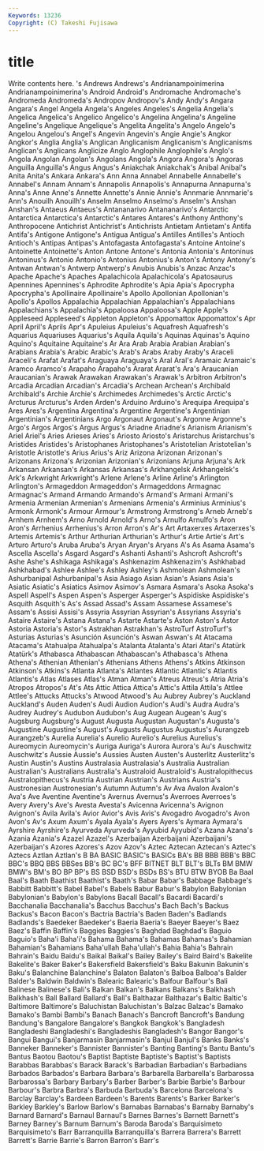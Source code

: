 ```yaml
---
Keywords: 13236 
Copyright: (C) Takeshi Fujisawa
---
```


# title

Write contents here.
's Andrews Andrews's Andrianampoinimerina Andrianampoinimerina's
Android Android's Andromache Andromache's Andromeda Andromeda's Andropov Andropov's Andy Andy's
Angara Angara's Angel Angela Angela's Angeles Angeles's Angelia Angelia's Angelica
Angelica's Angelico Angelico's Angelina Angelina's Angeline Angeline's Angelique Angelique's Angelita
Angelita's Angelo Angelo's Angelou Angelou's Angel's Angevin Angevin's Angie Angie's
Angkor Angkor's Anglia Anglia's Anglican Anglicanism Anglicanism's Anglicanisms Anglican's Anglicans
Anglicize Anglo Anglophile Anglophile's Anglo's Angola Angolan Angolan's Angolans Angola's
Angora Angora's Angoras Anguilla Anguilla's Angus Angus's Aniakchak Aniakchak's Anibal
Anibal's Anita Anita's Ankara Ankara's Ann Anna Annabel Annabelle Annabelle's
Annabel's Annam Annam's Annapolis Annapolis's Annapurna Annapurna's Anna's Anne Anne's
Annette Annette's Annie Annie's Annmarie Annmarie's Ann's Anouilh Anouilh's Anselm
Anselmo Anselmo's Anselm's Anshan Anshan's Antaeus Antaeus's Antananarivo Antananarivo's Antarctic
Antarctica Antarctica's Antarctic's Antares Antares's Anthony Anthony's Anthropocene Antichrist Antichrist's
Antichrists Antietam Antietam's Antifa Antifa's Antigone Antigone's Antigua Antigua's Antilles
Antilles's Antioch Antioch's Antipas Antipas's Antofagasta Antofagasta's Antoine Antoine's Antoinette
Antoinette's Anton Antone Antone's Antonia Antonia's Antoninus Antoninus's Antonio Antonio's
Antonius Antonius's Anton's Antony Antony's Antwan Antwan's Antwerp Antwerp's Anubis
Anubis's Anzac Anzac's Apache Apache's Apaches Apalachicola Apalachicola's Apatosaurus Apennines
Apennines's Aphrodite Aphrodite's Apia Apia's Apocrypha Apocrypha's Apollinaire Apollinaire's Apollo
Apollonian Apollonian's Apollo's Apollos Appalachia Appalachian Appalachian's Appalachians Appalachians's Appalachia's
Appaloosa Appaloosa's Apple Apple's Appleseed Appleseed's Appleton Appleton's Appomattox Appomattox's
Apr April April's Aprils Apr's Apuleius Apuleius's Aquafresh Aquafresh's Aquarius
Aquariuses Aquarius's Aquila Aquila's Aquinas Aquinas's Aquino Aquino's Aquitaine Aquitaine's
Ar Ara Arab Arabia Arabian Arabian's Arabians Arabia's Arabic Arabic's
Arab's Arabs Araby Araby's Araceli Araceli's Arafat Arafat's Araguaya Araguaya's
Aral Aral's Aramaic Aramaic's Aramco Aramco's Arapaho Arapaho's Ararat Ararat's
Ara's Araucanian Araucanian's Arawak Arawakan Arawakan's Arawak's Arbitron Arbitron's Arcadia
Arcadian Arcadian's Arcadia's Archean Archean's Archibald Archibald's Archie Archie's Archimedes
Archimedes's Arctic Arctic's Arcturus Arcturus's Arden Arden's Arduino Arduino's Arequipa
Arequipa's Ares Ares's Argentina Argentina's Argentine Argentine's Argentinian Argentinian's Argentinians
Argo Argonaut Argonaut's Argonne Argonne's Argo's Argos Argos's Argus Argus's
Ariadne Ariadne's Arianism Arianism's Ariel Ariel's Aries Arieses Aries's Ariosto
Ariosto's Aristarchus Aristarchus's Aristides Aristides's Aristophanes Aristophanes's Aristotelian Aristotelian's Aristotle
Aristotle's Arius Arius's Ariz Arizona Arizonan Arizonan's Arizonans Arizona's Arizonian
Arizonian's Arizonians Arjuna Arjuna's Ark Arkansan Arkansan's Arkansas Arkansas's Arkhangelsk
Arkhangelsk's Ark's Arkwright Arkwright's Arlene Arlene's Arline Arline's Arlington Arlington's
Armageddon Armageddon's Armageddons Armagnac Armagnac's Armand Armando Armando's Armand's Armani
Armani's Armenia Armenian Armenian's Armenians Armenia's Arminius Arminius's Armonk Armonk's
Armour Armour's Armstrong Armstrong's Arneb Arneb's Arnhem Arnhem's Arno Arnold
Arnold's Arno's Arnulfo Arnulfo's Aron Aron's Arrhenius Arrhenius's Arron Arron's
Ar's Art Artaxerxes Artaxerxes's Artemis Artemis's Arthur Arthurian Arthurian's Arthur's
Artie Artie's Art's Arturo Arturo's Aruba Aruba's Aryan Aryan's Aryans
A's As Asama Asama's Ascella Ascella's Asgard Asgard's Ashanti Ashanti's
Ashcroft Ashcroft's Ashe Ashe's Ashikaga Ashikaga's Ashkenazim Ashkenazim's Ashkhabad Ashkhabad's
Ashlee Ashlee's Ashley Ashley's Ashmolean Ashmolean's Ashurbanipal Ashurbanipal's Asia Asiago
Asian Asian's Asians Asia's Asiatic Asiatic's Asiatics Asimov Asimov's Asmara
Asmara's Asoka Asoka's Aspell Aspell's Aspen Aspen's Asperger Asperger's Aspidiske
Aspidiske's Asquith Asquith's As's Assad Assad's Assam Assamese Assamese's Assam's
Assisi Assisi's Assyria Assyrian Assyrian's Assyrians Assyria's Astaire Astaire's Astana
Astana's Astarte Astarte's Aston Aston's Astor Astoria Astoria's Astor's Astrakhan
Astrakhan's AstroTurf AstroTurf's Asturias Asturias's Asunción Asunción's Aswan Aswan's At
Atacama Atacama's Atahualpa Atahualpa's Atalanta Atalanta's Atari Atari's Atatürk Atatürk's
Athabasca Athabascan Athabascan's Athabasca's Athena Athena's Athenian Athenian's Athenians Athens
Athens's Atkins Atkinson Atkinson's Atkins's Atlanta Atlanta's Atlantes Atlantic Atlantic's
Atlantis Atlantis's Atlas Atlases Atlas's Atman Atman's Atreus Atreus's Atria
Atria's Atropos Atropos's At's Ats Attic Attica Attica's Attic's Attila
Attila's Attlee Attlee's Attucks Attucks's Atwood Atwood's Au Aubrey Aubrey's
Auckland Auckland's Auden Auden's Audi Audion Audion's Audi's Audra Audra's
Audrey Audrey's Audubon Audubon's Aug Augean Augean's Aug's Augsburg Augsburg's
August Augusta Augustan Augustan's Augusta's Augustine Augustine's August's Augusts Augustus
Augustus's Aurangzeb Aurangzeb's Aurelia Aurelia's Aurelio Aurelio's Aurelius Aurelius's Aureomycin
Aureomycin's Auriga Auriga's Aurora Aurora's Au's Auschwitz Auschwitz's Aussie Aussie's
Aussies Austen Austen's Austerlitz Austerlitz's Austin Austin's Austins Australasia Australasia's
Australia Australian Australian's Australians Australia's Australoid Australoid's Australopithecus Australopithecus's Austria
Austrian Austrian's Austrians Austria's Austronesian Austronesian's Autumn Autumn's Av Ava
Avalon Avalon's Ava's Ave Aventine Aventine's Avernus Avernus's Averroes Averroes's
Avery Avery's Ave's Avesta Avesta's Avicenna Avicenna's Avignon Avignon's Avila
Avila's Avior Avior's Avis Avis's Avogadro Avogadro's Avon Avon's Av's
Axum Axum's Ayala Ayala's Ayers Ayers's Aymara Aymara's Ayrshire Ayrshire's
Ayurveda Ayurveda's Ayyubid Ayyubid's Azana Azana's Azania Azania's Azazel Azazel's
Azerbaijan Azerbaijani Azerbaijani's Azerbaijan's Azores Azores's Azov Azov's Aztec Aztecan
Aztecan's Aztec's Aztecs Aztlan Aztlan's B BA BASIC BASIC's BASICs
BA's BB BBB BBB's BBC BBC's BBQ BBS BBSes BB's
BC BC's BFF BITNET BLT BLT's BLTs BM BMW BMW's
BM's BO BP BP's BS BSD BSD's BSDs BS's BTU
BTW BYOB Ba Baal Baal's Baath Baathist Baathist's Baath's Babar
Babar's Babbage Babbage's Babbitt Babbitt's Babel Babel's Babels Babur Babur's
Babylon Babylonian Babylonian's Babylon's Babylons Bacall Bacall's Bacardi Bacardi's Bacchanalia
Bacchanalia's Bacchus Bacchus's Bach Bach's Backus Backus's Bacon Bacon's Bactria
Bactria's Baden Baden's Badlands Badlands's Baedeker Baedeker's Baeria Baeria's Baeyer
Baeyer's Baez Baez's Baffin Baffin's Baggies Baggies's Baghdad Baghdad's Baguio
Baguio's Baha'i Baha'i's Bahama Bahama's Bahamas Bahamas's Bahamian Bahamian's Bahamians
Baha'ullah Baha'ullah's Bahia Bahia's Bahrain Bahrain's Baidu Baidu's Baikal Baikal's
Bailey Bailey's Baird Baird's Bakelite Bakelite's Baker Baker's Bakersfield Bakersfield's
Baku Bakunin Bakunin's Baku's Balanchine Balanchine's Balaton Balaton's Balboa Balboa's
Balder Balder's Baldwin Baldwin's Balearic Balearic's Balfour Balfour's Bali Balinese
Balinese's Bali's Balkan Balkan's Balkans Balkans's Balkhash Balkhash's Ball Ballard
Ballard's Ball's Balthazar Balthazar's Baltic Baltic's Baltimore Baltimore's Baluchistan Baluchistan's
Balzac Balzac's Bamako Bamako's Bambi Bambi's Banach Banach's Bancroft Bancroft's
Bandung Bandung's Bangalore Bangalore's Bangkok Bangkok's Bangladesh Bangladeshi Bangladeshi's Bangladeshis
Bangladesh's Bangor Bangor's Bangui Bangui's Banjarmasin Banjarmasin's Banjul Banjul's Banks
Banks's Banneker Banneker's Bannister Bannister's Banting Banting's Bantu Bantu's Bantus
Baotou Baotou's Baptist Baptiste Baptiste's Baptist's Baptists Barabbas Barabbas's Barack
Barack's Barbadian Barbadian's Barbadians Barbados Barbados's Barbara Barbara's Barbarella Barbarella's
Barbarossa Barbarossa's Barbary Barbary's Barber Barber's Barbie Barbie's Barbour Barbour's
Barbra Barbra's Barbuda Barbuda's Barcelona Barcelona's Barclay Barclay's Bardeen Bardeen's
Barents Barents's Barker Barker's Barkley Barkley's Barlow Barlow's Barnabas Barnabas's
Barnaby Barnaby's Barnard Barnard's Barnaul Barnaul's Barnes Barnes's Barnett Barnett's
Barney Barney's Barnum Barnum's Baroda Baroda's Barquisimeto Barquisimeto's Barr Barranquilla
Barranquilla's Barrera Barrera's Barrett Barrett's Barrie Barrie's Barron Barron's Barr's
